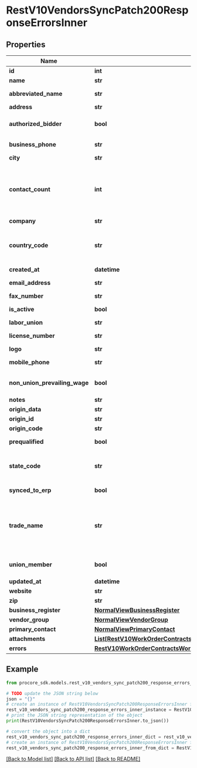 # RestV10VendorsSyncPatch200ResponseErrorsInner


## Properties

Name | Type | Description | Notes
------------ | ------------- | ------------- | -------------
**id** | **int** |  | [optional] 
**name** | **str** |  | [optional] 
**abbreviated_name** | **str** | Abbreviated name | [optional] 
**address** | **str** | Address | [optional] 
**authorized_bidder** | **bool** | Authorized bidder status | [optional] 
**business_phone** | **str** | Business phone | [optional] 
**city** | **str** | City | [optional] 
**contact_count** | **int** | Count of active Contacts associated with the vendor record | [optional] 
**company** | **str** | Company | [optional] 
**country_code** | **str** | Country code (ISO-3166 Alpha-2 format) | [optional] 
**created_at** | **datetime** | Created at | [optional] 
**email_address** | **str** | Email address | [optional] 
**fax_number** | **str** | Fax number | [optional] 
**is_active** | **bool** | Active status | [optional] 
**labor_union** | **str** | Labor union | [optional] 
**license_number** | **str** | License number | [optional] 
**logo** | **str** | Logo url | [optional] 
**mobile_phone** | **str** | Mobile phone | [optional] 
**non_union_prevailing_wage** | **bool** | Non union prevailing wage status | [optional] 
**notes** | **str** | Notes | [optional] 
**origin_data** | **str** | Origin data | [optional] 
**origin_id** | **str** | Origin ID | [optional] 
**origin_code** | **str** | Origin Code | [optional] 
**prequalified** | **bool** | Prequalified status | [optional] 
**state_code** | **str** | State code (ISO-3166 Alpha-2 format) | [optional] 
**synced_to_erp** | **bool** | Synced to ERP | [optional] 
**trade_name** | **str** | Vendor&#39;s Trade Name, also known as Doing Business As (DBA). | [optional] 
**union_member** | **bool** | Union member status | [optional] 
**updated_at** | **datetime** | Updated at | [optional] 
**website** | **str** | Website url | [optional] 
**zip** | **str** | Zip code | [optional] 
**business_register** | [**NormalViewBusinessRegister**](NormalViewBusinessRegister.md) |  | [optional] 
**vendor_group** | [**NormalViewVendorGroup**](NormalViewVendorGroup.md) |  | [optional] 
**primary_contact** | [**NormalViewPrimaryContact**](NormalViewPrimaryContact.md) |  | [optional] 
**attachments** | [**List[RestV10WorkOrderContractsPost201ResponseAttachmentsInner]**](RestV10WorkOrderContractsPost201ResponseAttachmentsInner.md) | Attachments | [optional] 
**errors** | [**RestV10WorkOrderContractsWorkOrderContractIdLineItemsSyncPatch200ResponseErrorsInnerAllOfErrors**](RestV10WorkOrderContractsWorkOrderContractIdLineItemsSyncPatch200ResponseErrorsInnerAllOfErrors.md) |  | [optional] 

## Example

```python
from procore_sdk.models.rest_v10_vendors_sync_patch200_response_errors_inner import RestV10VendorsSyncPatch200ResponseErrorsInner

# TODO update the JSON string below
json = "{}"
# create an instance of RestV10VendorsSyncPatch200ResponseErrorsInner from a JSON string
rest_v10_vendors_sync_patch200_response_errors_inner_instance = RestV10VendorsSyncPatch200ResponseErrorsInner.from_json(json)
# print the JSON string representation of the object
print(RestV10VendorsSyncPatch200ResponseErrorsInner.to_json())

# convert the object into a dict
rest_v10_vendors_sync_patch200_response_errors_inner_dict = rest_v10_vendors_sync_patch200_response_errors_inner_instance.to_dict()
# create an instance of RestV10VendorsSyncPatch200ResponseErrorsInner from a dict
rest_v10_vendors_sync_patch200_response_errors_inner_from_dict = RestV10VendorsSyncPatch200ResponseErrorsInner.from_dict(rest_v10_vendors_sync_patch200_response_errors_inner_dict)
```
[[Back to Model list]](../README.md#documentation-for-models) [[Back to API list]](../README.md#documentation-for-api-endpoints) [[Back to README]](../README.md)


